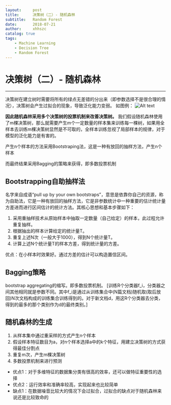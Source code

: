 ```yaml
---
layout:     post
title:      决策树（二）- 随机森林
subtitle:   Random Forest
date:       2018-07-21
author:     xhhszc
catalog: true
tags:
    - Machine Learning
    - Decision Tree
    - Random Forest
---
```


# 决策树（二）- 随机森林
------

决策树在建立树时需要将所有的绿点无差错的分出来（即参数选择不是很合理的情况），决策树会产生过拟合的现象，导致泛化能力变弱。
如图例：
![Alt text](https://github.com/xhhszc/xhhszc.github.io/raw/master/img/DecisionTree/randomForest.png)


**因此随机森林采用多个决策树的投票机制来改善决策树。**
我们假设随机森林使用了m棵决策树，那么就需要产生m个一定数量的样本集来训练每一棵树，如果用全样本去训练m棵决策树显然是不可取的，全样本训练忽视了局部样本的规律，对于模型的泛化能力是有害的。

产生n个样本的方法采用Bootstraping法，这是一种有放回的抽样方法，产生n个样本

而最终结果采用Bagging的策略来获得，即多数投票机制
## Bootstrapping自助抽样法
名字来自成语“pull up by your own bootstraps”，意思是依靠你自己的资源，称为自助法，它是一种有放回的抽样方法，它是非参数统计中一种重要的估计统计量方差进而进行区间估计的统计方法。其核心思想和基本步骤如下：
1. 采用重抽样技术从原始样本中抽取一定数量（自己给定）的样本，此过程允许重复抽样。 
2.  根据抽出的样本计算给定的统计量T。 
3.   重复上述N次（一般大于1000），得到N个统计量T。 
4.  计算上述N个统计量T的样本方差，得到统计量的方差。

优点：在小样本时效果好。通过方差的估计可以构造置信区间。

## Bagging策略
bootstrap aggregating的缩写。即多数投票机制。
[训练R个分类器f_i，分类器之间其他相同就是参数不同。其中f_i是通过从训练集合中(N篇文档)随机取(取后放回)N次文档构成的训练集合训练得到的。对于新文档d，用这R个分类器去分类，得到的最多的那个类别作为d的最终类别。]

## 随机森林的生成
1. 从样本集中通过重采样的方式产生n个样本
2. 假设样本特征数目为a，对n个样本选择a中的k个特征，用建立决策树的方式获得最佳分割点
3. 重复m次，产生m棵决策树
4. 多数投票机制来进行预测

- 优点1：对于多维特征的数据集分类有很高的效率，还可以做特征重要性的选择
- 优点2：运行效率和准确率较高，实现起来也比较简单
- 缺点1：在数据噪音比较大的情况下会过拟合，过拟合的缺点对于随机森林来说还是比较致命的

